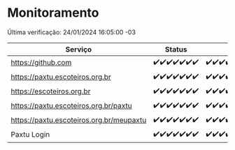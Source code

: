 # Monitoramento

Última verificação: 24/01/2024 16:05:00 -03

|Serviço|Status|Últimas 24h|
|---|---|---|
|https://github.com|<span title="2024-01-17: OK=24">✔️</span><span title="2024-01-18: OK=24">✔️</span><span title="2024-01-19: OK=24">✔️</span><span title="2024-01-20: OK=24">✔️</span><span title="2024-01-21: OK=24">✔️</span><span title="2024-01-22: OK=24">✔️</span><span title="2024-01-23: OK=20">✔️</span>|<span title="23/01/2024 17:07:00 -03 : 200">✔️</span><span title="23/01/2024 18:05:00 -03 : 200">✔️</span><span title="23/01/2024 19:06:00 -03 : 200">✔️</span><span title="23/01/2024 20:06:00 -03 : 200">✔️</span><span title="23/01/2024 21:32:00 -03 : 200">✔️</span><span title="23/01/2024 22:52:00 -03 : 200">✔️</span><span title="23/01/2024 23:23:00 -03 : 200">✔️</span><span title="24/01/2024 00:07:00 -03 : 200">✔️</span><span title="24/01/2024 01:08:00 -03 : 200">✔️</span><span title="24/01/2024 02:06:00 -03 : 200">✔️</span><span title="24/01/2024 03:09:00 -03 : 200">✔️</span><span title="24/01/2024 04:06:00 -03 : 200">✔️</span><span title="24/01/2024 05:09:00 -03 : 200">✔️</span><span title="24/01/2024 06:06:00 -03 : 200">✔️</span><span title="24/01/2024 07:07:00 -03 : 200">✔️</span><span title="24/01/2024 08:04:00 -03 : 200">✔️</span><span title="24/01/2024 09:12:00 -03 : 200">✔️</span><span title="24/01/2024 10:09:00 -03 : 200">✔️</span><span title="24/01/2024 11:06:00 -03 : 200">✔️</span><span title="24/01/2024 12:07:00 -03 : 200">✔️</span><span title="24/01/2024 13:08:00 -03 : 200">✔️</span><span title="24/01/2024 14:06:00 -03 : 200">✔️</span><span title="24/01/2024 15:08:00 -03 : 200">✔️</span><span title="24/01/2024 16:05:00 -03 : 200">✔️</span>|
|https://paxtu.escoteiros.org.br|<span title="2024-01-17: OK=24">✔️</span><span title="2024-01-18: OK=24">✔️</span><span title="2024-01-19: OK=24">✔️</span><span title="2024-01-20: OK=24">✔️</span><span title="2024-01-21: OK=24">✔️</span><span title="2024-01-22: OK=24">✔️</span><span title="2024-01-23: OK=20">✔️</span>|<span title="23/01/2024 17:07:00 -03 : 200">✔️</span><span title="23/01/2024 18:05:00 -03 : 200">✔️</span><span title="23/01/2024 19:06:00 -03 : 200">✔️</span><span title="23/01/2024 20:06:00 -03 : 200">✔️</span><span title="23/01/2024 21:32:00 -03 : 200">✔️</span><span title="23/01/2024 22:52:00 -03 : 200">✔️</span><span title="23/01/2024 23:23:00 -03 : 200">✔️</span><span title="24/01/2024 00:07:00 -03 : 200">✔️</span><span title="24/01/2024 01:08:00 -03 : 200">✔️</span><span title="24/01/2024 02:06:00 -03 : 200">✔️</span><span title="24/01/2024 03:09:00 -03 : 200">✔️</span><span title="24/01/2024 04:06:00 -03 : 200">✔️</span><span title="24/01/2024 05:09:00 -03 : 200">✔️</span><span title="24/01/2024 06:06:00 -03 : 200">✔️</span><span title="24/01/2024 07:07:00 -03 : 200">✔️</span><span title="24/01/2024 08:04:00 -03 : 200">✔️</span><span title="24/01/2024 09:12:00 -03 : 200">✔️</span><span title="24/01/2024 10:09:00 -03 : 200">✔️</span><span title="24/01/2024 11:06:00 -03 : 200">✔️</span><span title="24/01/2024 12:07:00 -03 : 200">✔️</span><span title="24/01/2024 13:08:00 -03 : 200">✔️</span><span title="24/01/2024 14:06:00 -03 : 200">✔️</span><span title="24/01/2024 15:08:00 -03 : 200">✔️</span><span title="24/01/2024 16:05:00 -03 : 200">✔️</span>|
|https://escoteiros.org.br|<span title="2024-01-17: OK=24">✔️</span><span title="2024-01-18: OK=24">✔️</span><span title="2024-01-19: OK=24">✔️</span><span title="2024-01-20: OK=24">✔️</span><span title="2024-01-21: OK=24">✔️</span><span title="2024-01-22: OK=24">✔️</span><span title="2024-01-23: OK=20">✔️</span>|<span title="23/01/2024 17:07:00 -03 : 200">✔️</span><span title="23/01/2024 18:05:00 -03 : 200">✔️</span><span title="23/01/2024 19:06:00 -03 : 200">✔️</span><span title="23/01/2024 20:06:00 -03 : 200">✔️</span><span title="23/01/2024 21:32:00 -03 : 200">✔️</span><span title="23/01/2024 22:52:00 -03 : 200">✔️</span><span title="23/01/2024 23:23:00 -03 : 200">✔️</span><span title="24/01/2024 00:07:00 -03 : 200">✔️</span><span title="24/01/2024 01:08:00 -03 : 200">✔️</span><span title="24/01/2024 02:06:00 -03 : 200">✔️</span><span title="24/01/2024 03:09:00 -03 : 200">✔️</span><span title="24/01/2024 04:06:00 -03 : 200">✔️</span><span title="24/01/2024 05:09:00 -03 : 200">✔️</span><span title="24/01/2024 06:06:00 -03 : 200">✔️</span><span title="24/01/2024 07:07:00 -03 : 200">✔️</span><span title="24/01/2024 08:04:00 -03 : 200">✔️</span><span title="24/01/2024 09:12:00 -03 : 200">✔️</span><span title="24/01/2024 10:09:00 -03 : 200">✔️</span><span title="24/01/2024 11:06:00 -03 : 200">✔️</span><span title="24/01/2024 12:07:00 -03 : 200">✔️</span><span title="24/01/2024 13:08:00 -03 : 200">✔️</span><span title="24/01/2024 14:06:00 -03 : 200">✔️</span><span title="24/01/2024 15:08:00 -03 : 200">✔️</span><span title="24/01/2024 16:05:00 -03 : 200">✔️</span>|
|https://paxtu.escoteiros.org.br/paxtu|<span title="2024-01-17: OK=24">✔️</span><span title="2024-01-18: OK=24">✔️</span><span title="2024-01-19: OK=24">✔️</span><span title="2024-01-20: OK=24">✔️</span><span title="2024-01-21: OK=24">✔️</span><span title="2024-01-22: OK=24">✔️</span><span title="2024-01-23: OK=20">✔️</span>|<span title="23/01/2024 17:07:00 -03 : 200">✔️</span><span title="23/01/2024 18:05:00 -03 : 200">✔️</span><span title="23/01/2024 19:06:00 -03 : 200">✔️</span><span title="23/01/2024 20:06:00 -03 : 200">✔️</span><span title="23/01/2024 21:32:00 -03 : 200">✔️</span><span title="23/01/2024 22:52:00 -03 : 200">✔️</span><span title="23/01/2024 23:23:00 -03 : 200">✔️</span><span title="24/01/2024 00:07:00 -03 : 200">✔️</span><span title="24/01/2024 01:08:00 -03 : 200">✔️</span><span title="24/01/2024 02:06:00 -03 : 200">✔️</span><span title="24/01/2024 03:09:00 -03 : 200">✔️</span><span title="24/01/2024 04:06:00 -03 : 200">✔️</span><span title="24/01/2024 05:09:00 -03 : 200">✔️</span><span title="24/01/2024 06:06:00 -03 : 200">✔️</span><span title="24/01/2024 07:07:00 -03 : 200">✔️</span><span title="24/01/2024 08:04:00 -03 : 200">✔️</span><span title="24/01/2024 09:12:00 -03 : 200">✔️</span><span title="24/01/2024 10:09:00 -03 : 200">✔️</span><span title="24/01/2024 11:06:00 -03 : 200">✔️</span><span title="24/01/2024 12:07:00 -03 : 200">✔️</span><span title="24/01/2024 13:08:00 -03 : 200">✔️</span><span title="24/01/2024 14:06:00 -03 : 200">✔️</span><span title="24/01/2024 15:08:00 -03 : 200">✔️</span><span title="24/01/2024 16:05:00 -03 : 200">✔️</span>|
|https://paxtu.escoteiros.org.br/meupaxtu|<span title="2024-01-17: OK=24">✔️</span><span title="2024-01-18: OK=24">✔️</span><span title="2024-01-19: OK=24">✔️</span><span title="2024-01-20: OK=24">✔️</span><span title="2024-01-21: OK=24">✔️</span><span title="2024-01-22: OK=24">✔️</span><span title="2024-01-23: OK=20">✔️</span>|<span title="23/01/2024 17:07:00 -03 : 200">✔️</span><span title="23/01/2024 18:05:00 -03 : 200">✔️</span><span title="23/01/2024 19:06:00 -03 : 200">✔️</span><span title="23/01/2024 20:06:00 -03 : 200">✔️</span><span title="23/01/2024 21:32:00 -03 : 200">✔️</span><span title="23/01/2024 22:52:00 -03 : 200">✔️</span><span title="23/01/2024 23:23:00 -03 : 200">✔️</span><span title="24/01/2024 00:07:00 -03 : 200">✔️</span><span title="24/01/2024 01:08:00 -03 : 200">✔️</span><span title="24/01/2024 02:06:00 -03 : 200">✔️</span><span title="24/01/2024 03:09:00 -03 : 200">✔️</span><span title="24/01/2024 04:06:00 -03 : 200">✔️</span><span title="24/01/2024 05:09:00 -03 : 200">✔️</span><span title="24/01/2024 06:06:00 -03 : 200">✔️</span><span title="24/01/2024 07:07:00 -03 : 200">✔️</span><span title="24/01/2024 08:04:00 -03 : 200">✔️</span><span title="24/01/2024 09:12:00 -03 : 200">✔️</span><span title="24/01/2024 10:09:00 -03 : 200">✔️</span><span title="24/01/2024 11:06:00 -03 : 200">✔️</span><span title="24/01/2024 12:07:00 -03 : 200">✔️</span><span title="24/01/2024 13:08:00 -03 : 200">✔️</span><span title="24/01/2024 14:06:00 -03 : 200">✔️</span><span title="24/01/2024 15:08:00 -03 : 200">✔️</span><span title="24/01/2024 16:05:00 -03 : 200">✔️</span>|
|Paxtu Login|<span title="2024-01-17: OK=24">✔️</span><span title="2024-01-18: OK=24">✔️</span><span title="2024-01-19: OK=24">✔️</span><span title="2024-01-20: OK=24">✔️</span><span title="2024-01-21: OK=24">✔️</span><span title="2024-01-22: OK=24">✔️</span><span title="2024-01-23: OK=20">✔️</span>|<span title="23/01/2024 17:07:00 -03 : 200">✔️</span><span title="23/01/2024 18:05:00 -03 : 200">✔️</span><span title="23/01/2024 19:06:00 -03 : 200">✔️</span><span title="23/01/2024 20:06:00 -03 : 200">✔️</span><span title="23/01/2024 21:32:00 -03 : 200">✔️</span><span title="23/01/2024 22:52:00 -03 : 200">✔️</span><span title="23/01/2024 23:23:00 -03 : 200">✔️</span><span title="24/01/2024 00:07:00 -03 : 200">✔️</span><span title="24/01/2024 01:08:00 -03 : 200">✔️</span><span title="24/01/2024 02:06:00 -03 : 200">✔️</span><span title="24/01/2024 03:09:00 -03 : 200">✔️</span><span title="24/01/2024 04:06:00 -03 : 200">✔️</span><span title="24/01/2024 05:09:00 -03 : 200">✔️</span><span title="24/01/2024 06:06:00 -03 : 200">✔️</span><span title="24/01/2024 07:07:00 -03 : 200">✔️</span><span title="24/01/2024 08:04:00 -03 : 200">✔️</span><span title="24/01/2024 09:12:00 -03 : 200">✔️</span><span title="24/01/2024 10:09:00 -03 : 200">✔️</span><span title="24/01/2024 11:06:00 -03 : 200">✔️</span><span title="24/01/2024 12:07:00 -03 : 200">✔️</span><span title="24/01/2024 13:08:00 -03 : 200">✔️</span><span title="24/01/2024 14:06:00 -03 : 200">✔️</span><span title="24/01/2024 15:08:00 -03 : 200">✔️</span><span title="24/01/2024 16:05:00 -03 : 200">✔️</span>|
